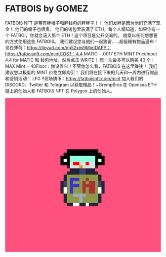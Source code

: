 # FATBOIS by GOMEZ

FATBOIS NFT 是带有胖帽子和胖钱包的胖胖子！！ 他们发胖是因为他们充满了现金！ 他们的帽子也很贵。 他们的钱包里装满了 ETH，每个人都知道，如果你有一个 FATBOI，你就会滚入那个 ETH！这个项目是公开交易的。 随意以任何您想要的方式使用这些 FATBOIS。 我们建议您与他们一起致富……超级稀有物品遍布！现在薄荷：https://tinyurl.com/np52xex9MintDAPP：https://fatboisnft.com/mintCOST：4.4 MATIC - .0017 ETH MINT PriceInput 4.4 for MATIC 和 钱包地址，然后点击 WRITE！ 您一次最多可以购买 40 个！MAX Mint = 40Floor：你设置它！不管你怎么看，FATBOIS 在这里赚钱！ 我们建议您以极低的 MINT 价格立即购买！ 我们将在接下来的几天和一周内进行赠品和营销活动！ LFG !!现场铸币：https://fatboisnft.com/mint 加入我们的 DISCORD、Twitter 和 Telegram 以获取赠品！~GrempBros 在 Opensea ETH 链上的创始人和 FATBOIS NFT 在 Polygon 上的创始人。

![NFT](微信截图_20220903201135.png)


